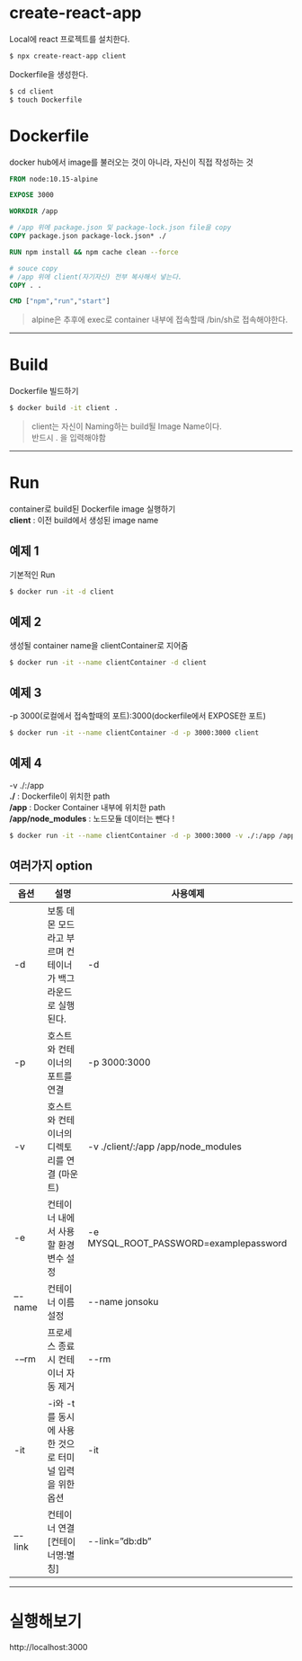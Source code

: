 # create-react-app

Local에 react 프로젝트를 설치한다.

```bash
$ npx create-react-app client
```

Dockerfile을 생성한다.

```bash
$ cd client
$ touch Dockerfile
```

# Dockerfile

docker hub에서 image를 불러오는 것이 아니라, 자신이 직접 작성하는 것

```Dockerfile
FROM node:10.15-alpine

EXPOSE 3000

WORKDIR /app

# /app 위에 package.json 및 package-lock.json file을 copy
COPY package.json package-lock.json* ./

RUN npm install && npm cache clean --force

# souce copy
# /app 위에 client(자기자신) 전부 복사해서 넣는다.
COPY . .

CMD ["npm","run","start"]
```

> alpine은 추후에 exec로 container 내부에 접속할때 /bin/sh로 접속해야한다.

<hr/>

# Build

Dockerfile 빌드하기

```bash
$ docker build -it client .
```

> client는 자신이 Naming하는 build될 Image Name이다.
> <br>
> 반드시 . 을 입력해야함

<hr/>

# Run

container로 build된 Dockerfile image 실행하기
<br>
**client** : 이전 build에서 생성된 image name

## 예제 1

기본적인 Run

```bash
$ docker run -it -d client
```

## 예제 2

생성될 container name을 clientContainer로 지어줌

```bash
$ docker run -it --name clientContainer -d client
```

## 예제 3

-p 3000(로컬에서 접속할때의 포트):3000(dockerfile에서 EXPOSE한 포트)

```bash
$ docker run -it --name clientContainer -d -p 3000:3000 client
```

## 예제 4

-v ./:/app
<br>
**./** : Dockerfile이 위치한 path
<br>
**/app** : Docker Container 내부에 위치한 path
<br>
**/app/node_modules** : 노드모듈 데이터는 뺀다 !

```bash
$ docker run -it --name clientContainer -d -p 3000:3000 -v ./:/app /app/node_modules client
```

## 여러가지 option

| 옵션   | 설명                                                        | 사용예제                               |
| ------ | ----------------------------------------------------------- | -------------------------------------- |
| -d     | 보통 데몬 모드라고 부르며 컨테이너가 백그라운드로 실행된다. | -d                                     |
| -p     | 호스트와 컨테이너의 포트를 연결                             | -p 3000:3000                           |
| -v     | 호스트와 컨테이너의 디렉토리를 연결 (마운트)                | -v ./client/:/app /app/node_modules    |
| -e     | 컨테이너 내에서 사용할 환경변수 설정                        | -e MYSQL_ROOT_PASSWORD=examplepassword |
| –-name | 컨테이너 이름 설정                                          | --name jonsoku                         |
| -–rm   | 프로세스 종료시 컨테이너 자동 제거                          | --rm                                   |
| -it    | -i와 -t를 동시에 사용한 것으로 터미널 입력을 위한 옵션      | -it                                    |
| –-link | 컨테이너 연결 [컨테이너명:별칭]                             | --link=”db:db”                         |

<hr/>

# 실행해보기

http://localhost:3000
